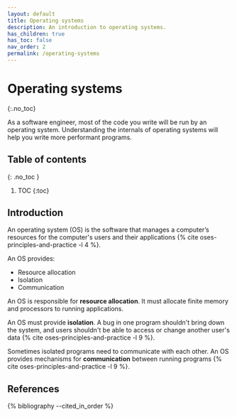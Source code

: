 ```yaml
---
layout: default
title: Operating systems
description: An introduction to operating systems.
has_children: true
has_toc: false
nav_order: 2
permalink: /operating-systems
---
```


<!-- prettier-ignore-start -->

# Operating systems
{:.no_toc}

As a software engineer, most of the code you write will be run by an operating system. Understanding the internals of operating systems will help you write more performant programs.

## Table of contents
{: .no_toc }

1. TOC
{:toc}

<!-- prettier-ignore-end -->

## Introduction

An operating system (OS) is the software that manages a computer’s resources for the computer's users and their applications {% cite oses-principles-and-practice -l 4 %}.

An OS provides:

- Resource allocation
- Isolation
- Communication

An OS is responsible for **resource allocation**. It must allocate finite memory and processors to running applications.

An OS must provide **isolation**. A bug in one program shouldn't bring down the system, and users shouldn't be able to access or change another user's data {% cite oses-principles-and-practice -l 9 %}.

Sometimes isolated programs need to communicate with each other. An OS provides mechanisms for **communication** between running programs {% cite oses-principles-and-practice -l 9 %}.

## References

{% bibliography --cited_in_order %}
